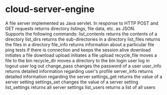 # cloud-server-engine
A file server implemented as Java servlet. In response to HTTP POST and GET requests returns directory listings, file data, etc. as JSON.   
Supports the following commands:
list_contents returns the contents of a directory
list_dirs returns the sub-directories in a directory
list_files returns the files in a directory
file_info returns information about a particular file
ping  tests if there is connection and keeps the session alive
download  initiates a file download
upload  initiates a file upload
recycle_file  moves a file to the bin
recycle_dir moves a directory to the bin
login user log in
logout user log out
change_pass changes the password of a user
user_info returns detailed information regarding user's profile
server_info returns detailed information regarding the server
settings_get  returns the value of a server setting
settings_set  changes the value of a server setting
list_settings returns all server settings
list_users  returns a list of all users
